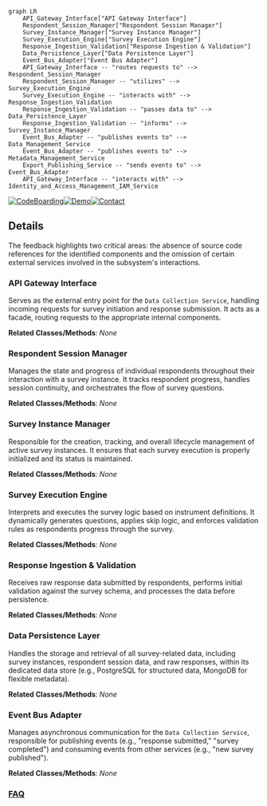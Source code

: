 ```mermaid
graph LR
    API_Gateway_Interface["API Gateway Interface"]
    Respondent_Session_Manager["Respondent Session Manager"]
    Survey_Instance_Manager["Survey Instance Manager"]
    Survey_Execution_Engine["Survey Execution Engine"]
    Response_Ingestion_Validation["Response Ingestion & Validation"]
    Data_Persistence_Layer["Data Persistence Layer"]
    Event_Bus_Adapter["Event Bus Adapter"]
    API_Gateway_Interface -- "routes requests to" --> Respondent_Session_Manager
    Respondent_Session_Manager -- "utilizes" --> Survey_Execution_Engine
    Survey_Execution_Engine -- "interacts with" --> Response_Ingestion_Validation
    Response_Ingestion_Validation -- "passes data to" --> Data_Persistence_Layer
    Response_Ingestion_Validation -- "informs" --> Survey_Instance_Manager
    Event_Bus_Adapter -- "publishes events to" --> Data_Management_Service
    Event_Bus_Adapter -- "publishes events to" --> Metadata_Management_Service
    Export_Publishing_Service -- "sends events to" --> Event_Bus_Adapter
    API_Gateway_Interface -- "interacts with" --> Identity_and_Access_Management_IAM_Service
```

[![CodeBoarding](https://img.shields.io/badge/Generated%20by-CodeBoarding-9cf?style=flat-square)](https://github.com/CodeBoarding/CodeBoarding)[![Demo](https://img.shields.io/badge/Try%20our-Demo-blue?style=flat-square)](https://www.codeboarding.org/demo)[![Contact](https://img.shields.io/badge/Contact%20us%20-%20contact@codeboarding.org-lightgrey?style=flat-square)](mailto:contact@codeboarding.org)

## Details

The feedback highlights two critical areas: the absence of source code references for the identified components and the omission of certain external services involved in the subsystem's interactions.

### API Gateway Interface
Serves as the external entry point for the `Data Collection Service`, handling incoming requests for survey initiation and response submission. It acts as a facade, routing requests to the appropriate internal components.


**Related Classes/Methods**: _None_

### Respondent Session Manager
Manages the state and progress of individual respondents throughout their interaction with a survey instance. It tracks respondent progress, handles session continuity, and orchestrates the flow of survey questions.


**Related Classes/Methods**: _None_

### Survey Instance Manager
Responsible for the creation, tracking, and overall lifecycle management of active survey instances. It ensures that each survey execution is properly initialized and its status is maintained.


**Related Classes/Methods**: _None_

### Survey Execution Engine
Interprets and executes the survey logic based on instrument definitions. It dynamically generates questions, applies skip logic, and enforces validation rules as respondents progress through the survey.


**Related Classes/Methods**: _None_

### Response Ingestion & Validation
Receives raw response data submitted by respondents, performs initial validation against the survey schema, and processes the data before persistence.


**Related Classes/Methods**: _None_

### Data Persistence Layer
Handles the storage and retrieval of all survey-related data, including survey instances, respondent session data, and raw responses, within its dedicated data store (e.g., PostgreSQL for structured data, MongoDB for flexible metadata).


**Related Classes/Methods**: _None_

### Event Bus Adapter
Manages asynchronous communication for the `Data Collection Service`, responsible for publishing events (e.g., "response submitted," "survey completed") and consuming events from other services (e.g., "new survey published").


**Related Classes/Methods**: _None_



### [FAQ](https://github.com/CodeBoarding/GeneratedOnBoardings/tree/main?tab=readme-ov-file#faq)